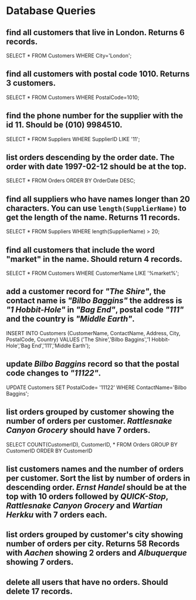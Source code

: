 # Database Queries

## find all customers that live in London. Returns 6 records.
SELECT * FROM Customers
WHERE City='London';

## find all customers with postal code 1010. Returns 3 customers.
SELECT * FROM Customers
WHERE PostalCode=1010;

## find the phone number for the supplier with the id 11. Should be (010) 9984510.
SELECT * FROM Suppliers
WHERE SupplierID LIKE '11';

## list orders descending by the order date. The order with date 1997-02-12 should be at the top.
SELECT * FROM Orders
ORDER BY OrderDate DESC;

## find all suppliers who have names longer than 20 characters. You can use `length(SupplierName)` to get the length of the name. Returns 11 records.
SELECT * FROM Suppliers
WHERE length(SupplierName) > 20;

## find all customers that include the word "market" in the name. Should return 4 records.
SELECT * FROM Customers
WHERE CustomerName LIKE '%market%';

## add a customer record for _"The Shire"_, the contact name is _"Bilbo Baggins"_ the address is _"1 Hobbit-Hole"_ in _"Bag End"_, postal code _"111"_ and the country is _"Middle Earth"_.
INSERT INTO Customers (CustomerName, ContactName, Address, City, PostalCode, Country)
VALUES ('The Shire','Bilbo Baggins','1 Hobbit-Hole','Bag End','111','Middle Earth');

## update _Bilbo Baggins_ record so that the postal code changes to _"11122"_.
UPDATE Customers
SET PostalCode= '11122'
WHERE ContactName='Bilbo Baggins';

## list orders grouped by customer showing the number of orders per customer. _Rattlesnake Canyon Grocery_ should have 7 orders.
SELECT COUNT(CustomerID), CustomerID, * FROM Orders
GROUP BY CustomerID 
ORDER BY CustomerID

## list customers names and the number of orders per customer. Sort the list by number of orders in descending order. _Ernst Handel_ should be at the top with 10 orders followed by _QUICK-Stop_, _Rattlesnake Canyon Grocery_ and _Wartian Herkku_ with 7 orders each.

## list orders grouped by customer's city showing number of orders per city. Returns 58 Records with _Aachen_ showing 2 orders and _Albuquerque_ showing 7 orders.

## delete all users that have no orders. Should delete 17 records.
